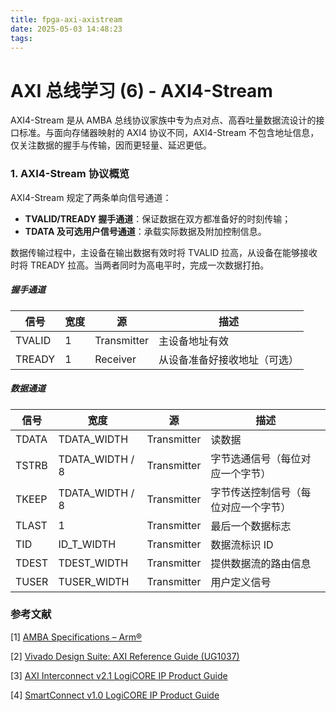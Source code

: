 ```yaml
---
title: fpga-axi-axistream
date: 2025-05-03 14:48:23
tags:
---
```


# AXI 总线学习 (6) - AXI4-Stream

AXI4-Stream 是从 AMBA 总线协议家族中专为点对点、高吞吐量数据流设计的接口标准。与面向存储器映射的 AXI4 协议不同，AXI4-Stream 不包含地址信息，仅关注数据的握手与传输，因而更轻量、延迟更低。



### 1. AXI4-Stream 协议概览

AXI4-Stream 规定了两条单向信号通道：

- **TVALID/TREADY 握手通道**：保证数据在双方都准备好的时刻传输；
- **TDATA 及可选用户信号通道**：承载实际数据及附加控制信息。

数据传输过程中，主设备在输出数据有效时将 TVALID 拉高，从设备在能够接收时将 TREADY 拉高。当两者同时为高电平时，完成一次数据打拍。

##### 握手通道

| 信号   | 宽度 | 源          | 描述                         |
| ------ | ---- | ----------- | ---------------------------- |
| TVALID | 1    | Transmitter | 主设备地址有效               |
| TREADY | 1    | Receiver    | 从设备准备好接收地址（可选） |

##### 数据通道

| 信号  | 宽度            | 源          | 描述                                 |
| ----- | --------------- | ----------- | ------------------------------------ |
| TDATA | TDATA_WIDTH     | Transmitter | 读数据                               |
| TSTRB | TDATA_WIDTH / 8 | Transmitter | 字节选通信号（每位对应一个字节）     |
| TKEEP | TDATA_WIDTH / 8 | Transmitter | 字节传送控制信号（每位对应一个字节） |
| TLAST | 1               | Transmitter | 最后一个数据标志                     |
| TID   | ID_T_WIDTH      | Transmitter | 数据流标识 ID                        |
| TDEST | TDEST_WIDTH     | Transmitter | 提供数据流的路由信息                 |
| TUSER | TUSER_WIDTH     | Transmitter | 用户定义信号                         |



### 参考文献

[1] [AMBA Specifications – Arm®](https://www.arm.com/architecture/system-architectures/amba/amba-specifications)

[2] [Vivado Design Suite: AXI Reference Guide (UG1037)](https://china.xilinx.com/support/documents/ip_documentation/axi_ref_guide/latest/ug1037-vivado-axi-reference-guide.pdf)

[3] [AXI Interconnect v2.1 LogiCORE IP Product Guide](https://www.xilinx.com/support/documents/ip_documentation/axi_interconnect/v2_1/pg059-axi-interconnect.pdf)

[4] [SmartConnect v1.0 LogiCORE IP Product Guide](https://www.xilinx.com/support/documents/ip_documentation/smartconnect/v1_0/pg247-smartconnect.pdf)
